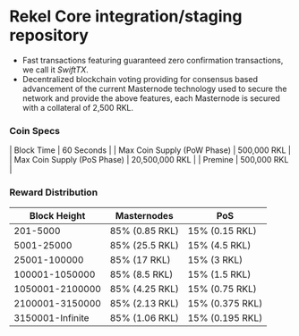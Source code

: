 Rekel Core integration/staging repository
=================================================



- Fast transactions featuring guaranteed zero confirmation transactions, we call it _SwiftTX_.
- Decentralized blockchain voting providing for consensus based advancement of the current Masternode
  technology used to secure the network and provide the above features, each Masternode is secured
  with a collateral of 2,500 RKL.


### Coin Specs
| Block Time                  | 60 Seconds      |
| Max Coin Supply (PoW Phase) | 500,000 RKL    |
| Max Coin Supply (PoS Phase) | 20,500,000 RKL |
| Premine                     | 500,000 RKL    |

### Reward Distribution

| **Block Height** | **Masternodes**  | **PoS**          |
|------------------|------------------|------------------|
| 201-5000         | 85% (0.85 RKL)  | 15% (0.15 RKL)   |
| 5001-25000       | 85% (25.5 RKL)  | 15% (4.5 RKL)     |
| 25001-100000     | 85% (17 RKL)    | 15% (3 RKL)     |
| 100001-1050000   | 85% (8.5 RKL)   | 15% (1.5 RKL)     |
| 1050001-2100000  | 85% (4.25 RKL)  | 15% (0.75 RKL)   |
| 2100001-3150000  | 85% (2.13 RKL)  | 15% (0.375 RKL)  |
| 3150001-Infinite | 85% (1.06 RKL)  | 15% (0.195 RKL)  |
